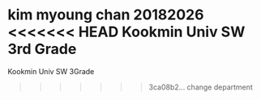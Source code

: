 kim myoung chan 20182026
<<<<<<< HEAD
Kookmin Univ SW 3rd Grade
=======
Kookmin Univ SW 3Grade
>>>>>>> 3ca08b2... change department
